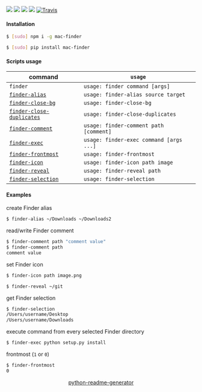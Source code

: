 <!--
https://pypi.org/project/readme-generator/
https://pypi.org/project/python-readme-generator/
-->

[![](https://img.shields.io/badge/OS-macOS-blue.svg?longCache=True)]()
[![](https://img.shields.io/badge/language-AppleScript-blue.svg?longCache=True)]()
[![](https://img.shields.io/pypi/v/mac-finder.svg?maxAge=3600)](https://pypi.org/project/mac-finder/)
[![](https://img.shields.io/npm/v/mac-finder.svg?maxAge=3600)](https://www.npmjs.com/package/mac-finder)
[![Travis](https://api.travis-ci.org/looking-for-a-job/mac-finder.svg?branch=master)](https://travis-ci.org/looking-for-a-job/mac-finder/)

#### Installation
```bash
$ [sudo] npm i -g mac-finder
```
```bash
$ [sudo] pip install mac-finder
```

#### Scripts usage
command|`usage`
-|-
`finder` |`usage: finder command [args]`
[`finder-alias`](# "create Finder alias") |`usage: finder-alias source target`
[`finder-close-bg`](# "close background windows") |`usage: finder-close-bg`
[`finder-close-duplicates`](# "close duplicates") |`usage: finder-close-duplicates`
[`finder-comment`](# "read/write Finder comment") |`usage: finder-comment path [comment]`
[`finder-exec`](# "execute command from every selected Finder directory") |`usage: finder-exec command [args ...]`
[`finder-frontmost`](# "print 1 if 'Finder.app' is frontmost, else 0") |`usage: finder-frontmost`
[`finder-icon`](# "set Finder item icon") |`usage: finder-icon path image`
[`finder-reveal`](# "reveal the path in the Finder. 'open -R' replacement") |`usage: finder-reveal path`
[`finder-selection`](# "Finder selection") |`usage: finder-selection`

#### Examples
create Finder alias
```bash
$ finder-alias ~/Downloads ~/Downloads2
```

read/write Finder comment
```bash
$ finder-comment path "comment value"
$ finder-comment path
comment value
```

set Finder icon
```bash
$ finder-icon path image.png
```

```bash
$ finder-reveal ~/git
```

get Finder selection
```bash
$ finder-selection
/Users/username/Desktop
/Users/username/Downloads
```

execute command from every selected Finder directory
```bash
$ finder-exec python setup.py install
```

frontmost (`1` or `0`)
```bash
$ finder-frontmost
0
```

<p align="center">
    <a href="https://pypi.org/project/python-readme-generator/">python-readme-generator</a>
</p>